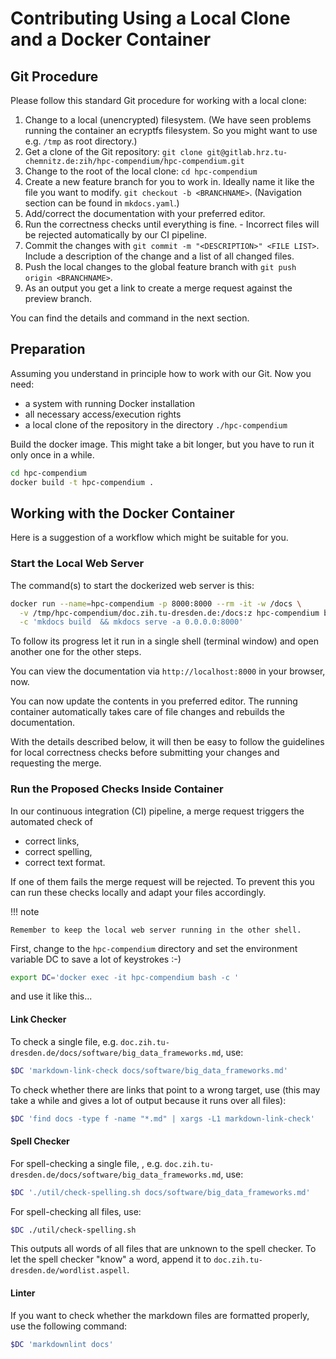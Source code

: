 # Contributing Using a Local Clone and a Docker Container

## Git Procedure

Please follow this standard Git procedure for working with a local clone:

1. Change to a local (unencrypted) filesystem. (We have seen problems running the container
an ecryptfs filesystem. So you might
want to use e.g. `/tmp` as root directory.)
1. Get a clone of the Git repository: `git clone git@gitlab.hrz.tu-chemnitz.de:zih/hpc-compendium/hpc-compendium.git`
1. Change to the root of the local clone: `cd hpc-compendium`
1. Create a new feature branch for you to work in. Ideally name it like the file you want
to modify. `git checkout -b <BRANCHNAME>`. (Navigation section can be found in `mkdocs.yaml`.)
1. Add/correct the documentation with your preferred editor.
1. Run the correctness checks until everything is fine. - Incorrect files will be rejected
automatically by our CI pipeline.
1. Commit the changes with `git commit -m "<DESCRIPTION>" <FILE LIST>`. Include a description
of the change and a list of all changed files.
1. Push the local changes to the global feature branch with `git push origin <BRANCHNAME>`.
1. As an output you get a link to create a merge request against the preview branch.

You can find the details and command in the next section.

## Preparation

Assuming you understand in principle how to work with our Git. Now you need:

* a system with running Docker installation
* all necessary access/execution rights
* a local clone of the repository in the directory `./hpc-compendium`

Build the docker image. This might take a bit longer, but you have to
run it only once in a while.

```Bash
cd hpc-compendium
docker build -t hpc-compendium .
```

## Working with the Docker Container

Here is a suggestion of a workflow which might be suitable for you.

### Start the Local Web Server

The command(s) to start the dockerized web server is this:

```Bash
docker run --name=hpc-compendium -p 8000:8000 --rm -it -w /docs \
  -v /tmp/hpc-compendium/doc.zih.tu-dresden.de:/docs:z hpc-compendium bash \
  -c 'mkdocs build  && mkdocs serve -a 0.0.0.0:8000'
```

To follow its progress let it run in a single shell (terminal window)
and open another one for the other steps.

You can view the documentation via `http://localhost:8000` in your browser, now.

You can now update the contents in you preferred editor.
The running container automatically takes care of file changes and rebuilds the
documentation.

With the details described below, it will then be easy to follow the guidelines
for local correctness checks before submitting your changes and requesting
the merge.

### Run the Proposed Checks Inside Container

In our continuous integration (CI) pipeline, a merge request triggers the automated check of

* correct links,
* correct spelling,
* correct text format.

If one of them fails the merge request will be rejected. To prevent this you can run these
checks locally and adapt your files accordingly.

!!! note

    Remember to keep the local web server running in the other shell.

First, change to the `hpc-compendium` directory and set the environment
variable DC to save a lot of keystrokes :-)

```Bash
export DC='docker exec -it hpc-compendium bash -c '
```

and use it like this...

#### Link Checker

To check a single file, e.g.
`doc.zih.tu-dresden.de/docs/software/big_data_frameworks.md`, use:

```Bash
$DC 'markdown-link-check docs/software/big_data_frameworks.md'
```

To check whether there are links that point to a wrong target, use
(this may take a while and gives a lot of output because it runs over all files):

```Bash
$DC 'find docs -type f -name "*.md" | xargs -L1 markdown-link-check'
```

#### Spell Checker

For spell-checking a single file, , e.g.
`doc.zih.tu-dresden.de/docs/software/big_data_frameworks.md`, use:

```Bash
$DC './util/check-spelling.sh docs/software/big_data_frameworks.md'
```

For spell-checking all files, use:

```Bash
$DC ./util/check-spelling.sh
```

This outputs all words of all files that are unknown to the spell checker.
To let the spell checker "know" a word, append it to
`doc.zih.tu-dresden.de/wordlist.aspell`.

#### Linter

If you want to check whether the markdown files are formatted properly, use the following command:

```Bash
$DC 'markdownlint docs'
```
